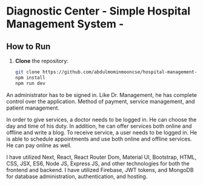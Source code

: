 # Diagnostic Center - Simple Hospital Management System -


## How to Run

1. **Clone** the repository:
   ```bash
   git clone https://github.com/abdulmominmooncse/hospital-management-system
   npm install
   npm run dev
   ```
An administrator has to be signed in. Like Dr. Management, he has complete control over the application. Method of payment, service management, and patient management.  

 In order to give services, a doctor needs to be logged in. He can choose the day and time of his duty. In addition, he can offer services both online and offline and write a blog. To receive service, a user needs to be logged in. He is able to schedule appointments and use both online and offline services. He can pay online as well.  

I have utilized Next, React, React Router Dom, Material UI, Bootstrap, HTML, CSS, JSX, ES6, Node JS, Express JS, and other technologies for both the frontend and backend. I have utilized Firebase, JWT tokens, and MongoDB for database administration, authentication, and hosting. 
